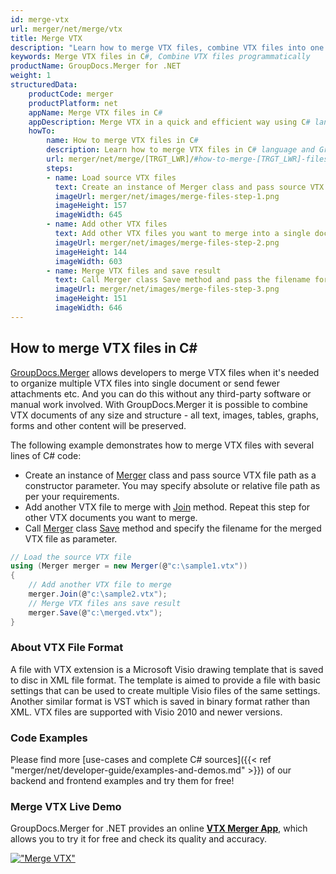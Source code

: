 ```yaml
---
id: merge-vtx
url: merger/net/merge/vtx
title: Merge VTX
description: "Learn how to merge VTX files, combine VTX files into one file programmatically in C# language using GroupDocs.Merger for .NET library."
keywords: Merge VTX files in C#, Combine VTX files programmatically
productName: GroupDocs.Merger for .NET
weight: 1
structuredData:
    productCode: merger
    productPlatform: net
    appName: Merge VTX files in C#
    appDescription: Merge VTX in a quick and efficient way using C# language and GroupDocs.Merger for .NET API, without the use of any third-party software like Microsoft or Open Office.
    howTo:
        name: How to merge VTX files in C# 
        description: Learn how to merge VTX files in C# language and GroupDocs.Merger for .NET API, without the use of any third-party software like Microsoft or Open Office.
        url: merger/net/merge/[TRGT_LWR]/#how-to-merge-[TRGT_LWR]-files-in-c
        steps:
        - name: Load source VTX files 
          text: Create an instance of Merger class and pass source VTX file path as a constructor parameter. You may specify absolute or relative file path as per your requirements. 
          imageUrl: merger/net/images/merge-files-step-1.png
          imageHeight: 157
          imageWidth: 645
        - name: Add other VTX files
          text: Add other VTX files you want to merge into a single document with Join method of Merger class.
          imageUrl: merger/net/images/merge-files-step-2.png
          imageHeight: 144
          imageWidth: 603
        - name: Merge VTX files and save result 
          text: Call Merger class Save method and pass the filename for the resultant VTX file as parameter.
          imageUrl: merger/net/images/merge-files-step-3.png
          imageHeight: 151
          imageWidth: 646
---
```


## How to merge VTX files in C#

[GroupDocs.Merger](https://products.groupdocs.com/merger/net) allows developers to merge VTX files when it's needed to organize multiple
 VTX files into single document or send fewer attachments etc. And you can do this without any third-party software or manual work involved.
 With GroupDocs.Merger it is possible to combine VTX documents of any size and structure - all text, images, tables, graphs, forms and other content will be preserved.

The following example demonstrates how to merge VTX files with several lines of C# code:

* Create an instance of [Merger](https://apireference.groupdocs.com/net/merger/groupdocs.merger/merger) class and pass source VTX file path as a constructor parameter. You may specify absolute or relative file path as per your requirements.
* Add another VTX file to merge with [Join](https://apireference.groupdocs.com/merger/net/groupdocs.merger/merger/methods/join/index) method. Repeat this step for other VTX documents you want to merge.
* Call [Merger](https://apireference.groupdocs.com/net/merger/groupdocs.merger/merger) class [Save](https://apireference.groupdocs.com/merger/net/groupdocs.merger/merger/methods/save/index) method and specify the filename for the merged VTX file as parameter.

```csharp
// Load the source VTX file
using (Merger merger = new Merger(@"c:\sample1.vtx"))
{
    // Add another VTX file to merge
    merger.Join(@"c:\sample2.vtx");
    // Merge VTX files ans save result
    merger.Save(@"c:\merged.vtx");
}
```

### About VTX File Format 

A file with VTX extension is a Microsoft Visio drawing template that is saved to disc in XML file format. The template is aimed to provide a file with basic settings that can be used to create multiple Visio files of the same settings. Another similar format is VST which is saved in binary format rather than XML. VTX files are supported with Visio 2010 and newer versions.

### Code Examples

Please find more [use-cases and complete C# sources]({{< ref "merger/net/developer-guide/examples-and-demos.md" >}}) of our backend and frontend examples and try them for free!

### Merge VTX Live Demo 

GroupDocs.Merger for .NET provides an online [**VTX Merger App**](https://products.groupdocs.app/merger/vtx), which allows you to try it for free and check its quality and accuracy.

[!["Merge VTX"](merger/net/images/merge/merge-vtx.png)](https://products.groupdocs.app/merger/vtx)